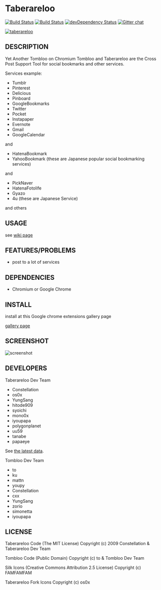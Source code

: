 # Taberareloo

[![Build Status](https://travis-ci.org/taberareloo/taberareloo.svg?branch=master)](https://travis-ci.org/taberareloo/taberareloo)
[![Build Status](https://drone.io/github.com/taberareloo/taberareloo/status.png)](https://drone.io/github.com/taberareloo/taberareloo/latest)
[![devDependency Status](https://david-dm.org/taberareloo/taberareloo/dev-status.svg)](https://david-dm.org/taberareloo/taberareloo#info=devDependencies)
[![Gitter chat](https://badges.gitter.im/taberareloo/taberareloo.png)](https://gitter.im/taberareloo/taberareloo)

[![taberareloo](https://raw.github.com/taberareloo/taberareloo/master/src/skin/fork64.png)](https://github.com/taberareloo/taberareloo)

## DESCRIPTION

Yet Another Tombloo on Chromium
Tombloo and Taberareloo are the Cross Post Support Tool for social bookmarks and other services.

Services example:

+  Tumblr
+  Pinterest
+  Delicious
+  Pinboard
+  GoogleBookmarks
+  Twitter
+  Pocket
+  Instapaper
+  Evernote
+  Gmail
+  GoogleCalendar

and

+  HatenaBookmark
+  YahooBookmark (these are Japanese popular social bookmarking services)

and

+  PickNaver
+  HatenaFotolife
+  Gyazo
+  4u (these are Japanese Service)

and others

## USAGE

see [wiki page](https://github.com/taberareloo/taberareloo/wiki/)

## FEATURES/PROBLEMS

+ post to a lot of services

## DEPENDENCIES

+ Chromium or Google Chrome

## INSTALL

install at this Google chrome extensions gallery page

[gallery page](https://chrome.google.com/webstore/detail/ldcnohnnlpgglecmkldelbmiokgmikno)

## SCREENSHOT

![screenshot](http://farm5.static.flickr.com/4030/4230713294_14aa84791f_o.png)

## DEVELOPERS

Taberareloo Dev Team

+ Constellation
+ os0x
+ YungSang
+ hitode909
+ syoichi
+ mono0x
+ iyoupapa
+ polygonplanet
+ uu59
+ tanabe
+ papaeye

See [the latest data](https://github.com/taberareloo/taberareloo/graphs/contributors).

Tombloo Dev Team

+ to
+ ku
+ mattn
+ youpy
+ Constellation
+ cxx
+ YungSang
+ zorio
+ simonetta
+ iyoupapa

## LICENSE

Taberareloo Code
(The MIT License)
Copyright (c) 2009 Constellation & Taberareloo Dev Team

Tombloo Code
(Public Domain)
Copyright (c) to & Tombloo Dev Team

Silk Icons
(Creative Commons Attribution 2.5 License)
Copyright (c) FAMFAMFAM

Taberareloo Fork Icons
Copyright (c) os0x
